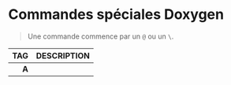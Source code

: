 # Commandes spéciales Doxygen

> Une commande commence par un `@` ou un `\`.

|TAG|DESCRIPTION|
|--:|:--|
|**A**||
